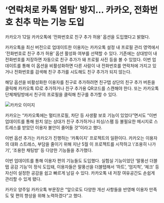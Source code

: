 
# ‘연락처로 카톡 염탐’ 방지... 카카오, 전화번호 친추 막는 기능 도입



카카오가 12일 카카오톡에 ‘전화번호로 친구 추가 허용’ 옵션을 도입했다고 밝혔다.  
  
카카오톡을 최신 버전으로 업데이트한 이용자는 카카오톡 설정 내 프로필 관리 영역에서 ‘전화번호로 친구 추가 허용’ 옵션 활성화 여부를 선택할 수 있다. 기존에는 상대방이 내 전화번호를 저장하면 자동으로 친구 추가가 돼 프로필 사진 등을 볼 수 있었다. 이번 업데이트를 통해 이 옵션을 비활성화하면 다른 사람이 내 전화번호를 연락처에 가지고 있거나 전화번호를 검색해 친구 추가를 시도해도 친구 추가가 되지 않는다.  
  
해당 옵션을 비활성화한 이용자를 친구로 추가하려면 친구탭 상단의 친구 추가 버튼을 클릭해 카카오톡 ID로 추가하거나 친구 추가용 QR코드를 스캔해야 한다. 또는 카카오톡 단체채팅방에서 친구의 프로필을 클릭해 친구를 추가할 수 있다.  

![카카오 이미지](20230914075830.png "카카오 이미지")
  
카카오는 “카카오톡에는 멀티프로필, 차단 등 사생활 보호 기능이 있었다”면서도 “이번 업데이트를 통해 원치 않는 상대가 친구 추가하거나 피싱/스팸 등 불필요한 메시지로 스트레스를 받았던 이용자 불안이 줄어들 것”이라고 했다.  
  
이번 옵션 추가는 카카오가 진행하는 ‘카톡이지’ 프로젝트의 일환이다. 카카오는 이용자의 대화 스트레스, 부담을 줄이기 위해 지난 5월 이 프로젝트를 시작하고 \‘조용히 나가기’, ‘조용한 채팅방’ 등 다양한 기능들을 추가했다.  
  
이번 업데이트를 통해 이용자 편의 기능들도 도입했다. 실험실 기능이었던 ‘말풍선 더블탭 공감 기능’이 정식 도입돼, 이용자들은 말풍선을 더블탭해서 ‘하트’, ‘엄지척’, ‘체크’ 등 자신이 설정한 공감을 쉽고 빠르게 남길 수 있다. 카카오톡 내 저장 여유공간도 손쉽게 관리할 수 있게 됐다.  
  
카카오 양주일 카카오톡 부문장은 “앞으로도 다양한 개선 사항들을 반영해 이용자 만족도 및 편의 향상을 위해 노력하겠다”고 했다.